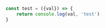 ```javascript{1}:title=example-file.js
const test = ({val}) => {
    return console.log(val, 'test')
}
```
